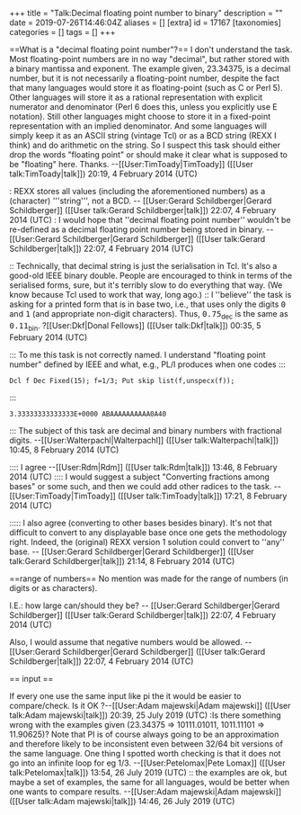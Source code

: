 +++
title = "Talk:Decimal floating point number to binary"
description = ""
date = 2019-07-26T14:46:04Z
aliases = []
[extra]
id = 17167
[taxonomies]
categories = []
tags = []
+++

==What is a "decimal floating point number"?==
I don't understand the task.  Most floating-point numbers are in no way "decimal", but rather stored with a binary mantissa and exponent.  The example given, 23.34375, is a decimal number, but it is not necessarily a floating-point number, despite the fact that many languages would store it as floating-point (such as C or Perl 5).  Other languages will store it as a rational representation with explicit numerator and denominator (Perl 6 does this, unless you explicitly use E notation).  Still other languages might choose to store it in a fixed-point representation with an implied denominator.  And some languages will simply keep it as an ASCII string (vintage Tcl) or as a BCD string (REXX I think) and do arithmetic on the string.  So I suspect this task should either drop the words "floating point" or should make it clear what is supposed to be "floating" here.  Thanks.  --[[User:TimToady|TimToady]] ([[User talk:TimToady|talk]]) 20:19, 4 February 2014 (UTC)

: REXX stores all values (including the aforementioned numbers) as a (character) '''string''', not a BCD. -- [[User:Gerard Schildberger|Gerard Schildberger]] ([[User talk:Gerard Schildberger|talk]]) 22:07, 4 February 2014 (UTC)
: I would hope that   ''decimal floating point number''   wouldn't be re-defined as a decimal floating point number being stored in binary. -- [[User:Gerard Schildberger|Gerard Schildberger]] ([[User talk:Gerard Schildberger|talk]]) 22:07, 4 February 2014 (UTC)

:: Technically, that decimal string is just the serialisation in Tcl. It's also a good-old IEEE binary double. People are encouraged to think in terms of the serialised forms, sure, but it's terribly slow to do everything that way. (We know because Tcl used to work that way, long ago.)
:: I ''believe'' the task is asking for a printed form that is in base two, i.e., that uses only the digits <tt>0</tt> and <tt>1</tt> (and appropriate non-digit characters). Thus, <tt>0.75</tt><sub>dec</sub> is the same as <tt>0.11</tt><sub>bin</sub>. ?[[User:Dkf|Donal Fellows]] ([[User talk:Dkf|talk]]) 00:35, 5 February 2014 (UTC)

::: To me this task is not correctly named. I understand "floating point number" defined by IEEE and what, e.g., PL/I produces when one codes
::: 
```pli
Dcl f Dec Fixed(15); f=1/3; Put skip list(f,unspecx(f)); 
```

::: 
```txt
3.33333333333333E+0000 ABAAAAAAAAAA0A40
```

::: The subject of this task are decimal and binary numbers with fractional digits. --[[User:Walterpachl|Walterpachl]] ([[User talk:Walterpachl|talk]]) 10:45, 8 February 2014 (UTC)

:::: I agree --[[User:Rdm|Rdm]] ([[User talk:Rdm|talk]]) 13:46, 8 February 2014 (UTC)
:::: I would suggest a subject "Converting fractions among bases" or some such, and then we could add other radices to the task.  --[[User:TimToady|TimToady]] ([[User talk:TimToady|talk]]) 17:21, 8 February 2014 (UTC)

::::: I also agree (converting to other bases besides binary).   It's not that difficult to convert to any displayable base once one gets the methodology right.   Indeed, the (original) REXX version 1 solution could convert to ''any'' base. -- [[User:Gerard Schildberger|Gerard Schildberger]] ([[User talk:Gerard Schildberger|talk]]) 21:14, 8 February 2014 (UTC)

==range of numbers==
No mention was made for the range of numbers (in digits or as characters).

I.E.:   how large can/should they be? -- [[User:Gerard Schildberger|Gerard Schildberger]] ([[User talk:Gerard Schildberger|talk]]) 22:07, 4 February 2014 (UTC)

Also, I would assume that negative numbers would be allowed. -- [[User:Gerard Schildberger|Gerard Schildberger]] ([[User talk:Gerard Schildberger|talk]]) 22:07, 4 February 2014 (UTC)

== input ==

If every one use the same input like pi the it would be easier to compare/check. Is it OK ?--[[User:Adam majewski|Adam majewski]] ([[User talk:Adam majewski|talk]]) 20:39, 25 July 2019 (UTC)
:Is there something wrong with the examples given (23.34375 => 10111.01011, 1011.11101 => 11.90625)?  Note that PI is of course always going to be an approximation and therefore likely to be inconsistent even between 32/64 bit versions of the same language. One thing I spotted worth checking is that it does not go into an infinite loop for eg 1/3. --[[User:Petelomax|Pete Lomax]] ([[User talk:Petelomax|talk]]) 13:54, 26 July 2019 (UTC)
:: the examples are ok, but maybe a set of examples, the same for all languages, would be better when one wants to compare results. --[[User:Adam majewski|Adam majewski]] ([[User talk:Adam majewski|talk]]) 14:46, 26 July 2019 (UTC)
